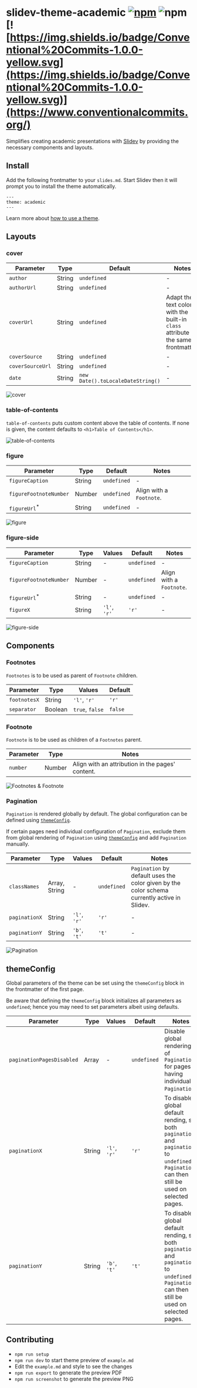# slidev-theme-academic [![npm](https://img.shields.io/npm/v/slidev-theme-academic?color=blue)](https://www.npmjs.com/package/slidev-theme-academic) ![npm](https://img.shields.io/npm/dw/slidev-theme-academic?color=blue) [![https://img.shields.io/badge/Conventional%20Commits-1.0.0-yellow.svg](https://img.shields.io/badge/Conventional%20Commits-1.0.0-yellow.svg)](https://www.conventionalcommits.org/)

Simplifies creating academic presentations with [Slidev](https://github.com/slidevjs/slidev) by providing the necessary components and layouts.

## Install

Add the following frontmatter to your `slides.md`. Start Slidev then it will prompt you to install the theme automatically.

```
---
theme: academic
---
```

Learn more about [how to use a theme](https://sli.dev/themes/use).

## Layouts

### cover

| **Parameter**    | **Type** | **Default**                       | **Notes**                                                                         |
| ---------------- | -------- | --------------------------------- | --------------------------------------------------------------------------------- |
| `author`         | String   | `undefined`                       | -                                                                                 |
| `authorUrl`      | String   | `undefined`                       | -                                                                                 |
| `coverUrl`       | String   | `undefined`                       | Adapt the text color with the built-in `class` attribute in the same frontmatter. |
| `coverSource`    | String   | `undefined`                       | -                                                                                 |
| `coverSourceUrl` | String   | `undefined`                       | -                                                                                 |
| `date`           | String   | `new Date().toLocaleDateString()` | -                                                                                 |

![cover](https://user-images.githubusercontent.com/35292572/156066647-8c38b9f9-745f-4b24-9210-275da430115d.png)

### table-of-contents

`table-of-contents` puts custom content above the table of contents. If none is given, the content defaults to `<h1>Table of Contents</h1>`.

![table-of-contents](https://user-images.githubusercontent.com/35292572/156066655-86472854-d618-4802-ad5b-1712b22ad17b.png)

### figure

| **Parameter**            | **Type** | **Default** | **Notes**                |
| ------------------------ | -------- | ----------- | ------------------------ |
| `figureCaption`          | String   | `undefined` | -                        |
| `figureFootnoteNumber`   | Number   | `undefined` | Align with a `Footnote`. |
| `figureUrl`<sup>\*</sup> | String   | `undefined` | -                        |

![figure](https://user-images.githubusercontent.com/35292572/156066665-85553da4-410c-4704-a3d5-a43f465e8fec.png)

### figure-side

| **Parameter**            | **Type** | **Values**   | **Default** | **Notes**                |
| ------------------------ | -------- | ------------ | ----------- | ------------------------ |
| `figureCaption`          | String   | -            | `undefined` | -                        |
| `figureFootnoteNumber`   | Number   | -            | `undefined` | Align with a `Footnote`. |
| `figureUrl`<sup>\*</sup> | String   | -            | `undefined` | -                        |
| `figureX`                | String   | `'l'`, `'r'` | `'r'`       | -                        |

![figure-side](https://user-images.githubusercontent.com/35292572/156252099-12a05678-d315-4b86-9540-c5668c4d8335.png)

## Components

### Footnotes

`Footnotes` is to be used as parent of `Footnote` children.

| **Parameter** | **Type** | **Values**      | **Default** |
| ------------- | -------- | --------------- | ----------- |
| `footnotesX`  | String   | `'l'`, `'r'`    | `'r'`       |
| `separator`   | Boolean  | `true`, `false` | `false`     |

### Footnote

`Footnote` is to be used as children of a `Footnotes` parent.

| **Parameter** | **Type** | **Notes**                                        |
| ------------- | -------- | ------------------------------------------------ |
| `number`      | Number   | Align with an attribution in the pages' content. |

![Footnotes & Footnote](https://user-images.githubusercontent.com/35292572/156066705-28c687f0-7d1c-4acb-bfdc-f267d397e7c2.png)

### Pagination

`Pagination` is rendered globally by default. The global configuration can be defined using [`themeConfig`](#themeconfig).

If certain pages need individual configuration of `Pagination`, exclude them from global rendering of `Pagination` using [`themeConfig`](#themeconfig) and add `Pagination` manually.

| **Parameter** | **Type**      | **Values**   | **Default** | **Notes**                                                                                    |
| ------------- | ------------- | ------------ | ----------- | -------------------------------------------------------------------------------------------- |
| `classNames`  | Array, String | -            | `undefined` | `Pagination` by default uses the color given by the color schema currently active in Slidev. |
| `paginationX` | String        | `'l'`, `'r'` | `'r'`       | -                                                                                            |
| `paginationY` | String        | `'b'`, `'t'` | `'t'`       | -                                                                                            |

![Pagination](https://user-images.githubusercontent.com/35292572/156066719-86209c2c-c3d3-41d7-ad5a-ced806f7ac46.png)

## themeConfig

Global parameters of the theme can be set using the `themeConfig` block in the frontmatter of the first page.

Be aware that defining the `themeConfig` block initializes all parameters as `undefined`; hence you may need to set parameters albeit using defaults.

| **Parameter**             | **Type** | **Values**   | **Default** | **Notes**                                                                                                                                          |
| ------------------------- | -------- | ------------ | ----------- | -------------------------------------------------------------------------------------------------------------------------------------------------- |
| `paginationPagesDisabled` | Array    | -            | `undefined` | Disable global rendering of `Pagination` for pages having individual `Pagination`.                                                                 |
| `paginationX`             | String   | `'l'`, `'r'` | `'r'`       | To disable global default rending, set both `paginationX` and `paginationY` to `undefined`. `Pagination` can then still be used on selected pages. |
| `paginationY`             | String   | `'b'`, `'t'` | `'t'`       | To disable global default rending, set both `paginationX` and `paginationY` to `undefined`. `Pagination` can then still be used on selected pages. |

## Contributing

- `npm run setup`
- `npm run dev` to start theme preview of `example.md`
- Edit the `example.md` and style to see the changes
- `npm run export` to generate the preview PDF
- `npm run screenshot` to generate the preview PNG
